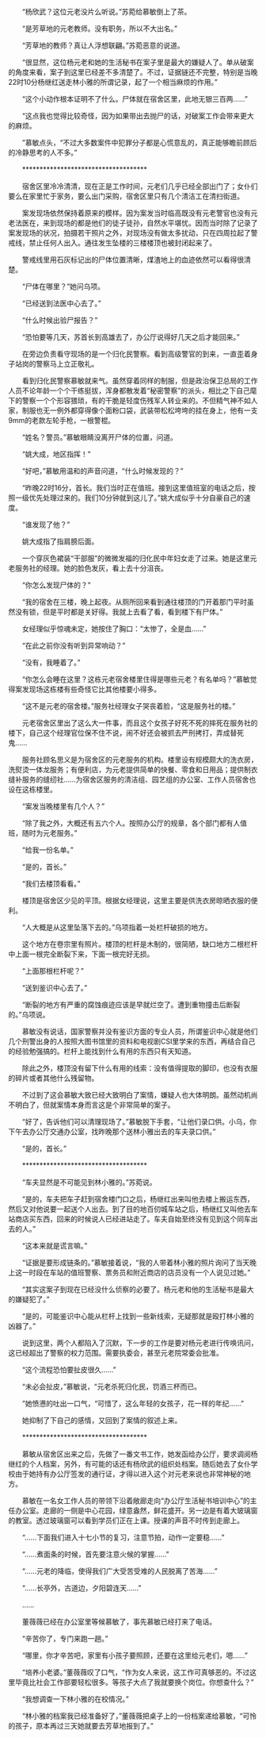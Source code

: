 　　“杨欣武？这位元老没片么听说。”苏菀给慕敏倒上了茶。

　　“是芳草地的元老教师。没有职务，所以不大出名。”

　　“芳草地的教师？真让人浮想联翩。”苏菀恶意的说道。

　　“很显然，这位杨元老和她的生活秘书在案子里是最大的嫌疑人了。单从破案的角度来看，案子到这里已经差不多清楚了。不过，证据链还不完整，特别是当晚22时10分杨继红送走林小雅的所谓记录，起了一个相当麻烦的作用。”

　　“这个小动作根本证明不了什么。尸体就在宿舍区里，此地无银三百两……”

　　“这点我也觉得比较奇怪，因为如果带出去抛尸的话，对破案工作会带来更大的麻烦。

　　”慕敏点头，“不过大多数案件中犯罪分子都是心慌意乱的，真正能够瞻前顾后的冷静思考的人不多。”

　　************************************

　　宿舍区里冷冷清清，现在正是工作时间，元老们几乎已经全部出门了；女仆们要么在家里忙于家务，要么出门采购，宿舍区里只有几个清洁工在清扫街道。

　　案发现场依然保持着原来的模样。因为案发当时临高既没有元老警官也没有元老法医在，来到现场的都是他们的徒子徒孙，自然水平堪忧。因而当时除了记录了案发现场的状况，拍摄若干照片之外，对现场没有做太多扰动，只在四周拉起了警戒线，禁止任何人出入。通往发生坠楼的三楼楼顶也被封闭起来了。

　　警戒线里用石灰标记出的尸体位置清晰，煤渣地上的血迹依然可以看得很清楚。

　　“尸体在哪里？”她问乌项。

　　“已经送到法医中心去了。”

　　“什么时候出验尸报告？”

　　“恐怕要等几天，苏首长到高雄去了，办公厅说得好几天之后才能回来。”

　　在旁边负责看守现场的是一个归化民警察。看到高级警官的到来，一直歪着身子站岗的警察马上立正敬礼。

　　看到归化民警察慕敏就来气。虽然穿着同样的制服，但是政治保卫总局的工作人员不论年龄一个个干练挺拔，浑身都散发着“秘密警察”的派头，相比之下自己麾下的警察一个个形容猥琐，有的干脆是轻度伤残军人转业来的。不但精气神不如人家，制服也无一例外都穿得像个面粉口袋，武装带松松垮垮的挂在身上，他有一支9mm的老款左轮手枪，一根警棍。

　　“姓名？警员。”慕敏眼睛没离开尸体的位置，问道。

　　“姚大成，地区指挥！”

　　“好吧，”慕敏用温和的声音问道，“什么时候发现的？”

　　“昨晚22时16分，首长。我们当时正在值班。接到这里值班室的电话之后，按照一级优先处理过来的。我们10分钟就到这儿了。”姚大成似乎十分自豪自己的速度。

　　“谁发现了他？”

　　姚大成指了指肩膀后面。

　　一个穿灰色裙装“干部服”的微微发福的归化民中年妇女走了过来。她是这里元老服务社的经理。她的脸色发灰，看上去十分沮丧。

　　“你怎么发现尸体的？”

　　“我的宿舍在三楼，晚上起夜。从厕所回来看到通往楼顶的门开着那门平时虽然没有锁，但是平时都是关好得。我就上去看了看，看到楼下有尸体。”

　　女经理似乎惊魂未定，她按住了胸口：“太惨了，全是血……”

　　“在此之前你没有听到异常响动？”

　　“没有，我睡着了。”

　　“你怎么会睡在这里？这栋元老宿舍楼里住得是哪些元老？有名单吗？”慕敏觉得案发现场这栋楼有些奇怪它比其他楼要小得多。

　　“这不是元老的宿舍楼。”服务社经理女子哭丧着脸，“这是服务社的楼。”

　　元老宿舍区里出了这么大一件事，而且这个女孩子好死不死的摔死在服务社的楼下，自己这个经理官位保不住不说，闹不好还会被抓去严刑拷打，弄成替死鬼……

　　服务社顾名思义是为宿舍区的元老服务的机构。楼里设有规模颇大的洗衣房，洗熨烫一体龙服务；有便利店，为元老提供简单的快餐、零食和日用品；提供制衣缝补服务的缝纫社……为宿舍区服务的清洁组、园艺组的办公室、工作人员宿舍也设在这栋楼里。

　　“案发当晚楼里有几个人？”

　　“除了我之外，大概还有五六个人。按照办公厅的规章，各个部门都有人值班，随时为元老服务。”

　　“给我一份名单。”

　　“是的，首长。”

　　“我们去楼顶看看。”

　　楼顶是宿舍区少见的平顶。根据女经理说，这里主要是供洗衣房晾晒衣服的便利。

　　“人大概是从这里坠落下去的。”乌项指着一处栏杆破损的地方。

　　这个地方在卷宗里有照片。楼顶的栏杆是木制的，很简陋，缺口地方二根栏杆中上面一根完全断裂下来，下面一根完好无损。

　　“上面那根栏杆呢？”

　　“送到鉴识中心去了。”

　　“断裂的地方有严重的腐蚀痕迹应该是早就烂空了。遭到重物撞击后断裂的。”乌项说。

　　慕敏没有说话，国家警察并没有鉴识方面的专业人员，所谓鉴识中心就是他们几个刑警出身的人按照大图书馆里的资料和电视剧CSI里学来的东西，再结合自己的经验勉强搞的。栏杆上能找到什么有用的东西只有天知道。

　　除此之外，楼顶没有留下什么有用的线索：没有值得提取的脚印，也没有衣服的碎片或者其他什么残留物。

　　不过到了这会慕敏大致已经大致明白了案情，嫌疑人也大体明朗。虽然动机尚不明白了，但就案情本身而言这是个非常简单的案子。

　　“好了，告诉他们可以清理现场了。”慕敏脱下手套，“让他们录口供。小乌，你下午去办公厅交通办公室，找昨晚那个送林小雅出去的车夫录口供。”

　　“是的，首长。”

　　************************************

　　“车夫显然是不可能见到林小雅的。”苏菀说。

　　“是的，车夫把车子赶到宿舍楼门口之后，杨继红出来叫他去楼上搬运东西，然后又对他说要一起送个人出去。到了目的地百仞城车站之后，杨继红又叫他去车站商店买东西，回来的时候说人已经进站走了。车夫自始至终没有见到这个同车出去的人。”

　　“这本来就是谎言嘛。”

　　“证据是要形成链条的。”慕敏接着说，“我的人带着林小雅的照片询问了当天晚上这一时段在车站的值班警察、票务员和附近商店的店员没有一个人说见过她。”

　　“其实这案子到现在已经没什么侦察的必要了。杨元老和他的生活秘书是最大的嫌疑犯了。”

　　“是的，可能鉴识中心能从栏杆上找到一些新线索，无疑那就是殴打林小雅的凶器了。”

　　说到这里，两个人都陷入了沉默，下一步的工作是要对杨元老进行传唤讯问，这已经超出了警察的权力范围。需要执委会，甚至元老院常委会批准。

　　“这个流程恐怕要扯皮很久……”

　　“未必会扯皮，”慕敏说，“元老杀死归化民，罚酒三杯而已。

　　”她愤懑的吐出一口气，“可惜了，这么年轻的女孩子，花一样的年纪……”

　　她抑制了下自己的感情，又回到了案情的叙述上来。

　　************************************

　　慕敏从宿舍区出来之后，先做了一番文书工作，她发函给办公厅，要求调阅杨继红的个人档案，另外，有可能的话还有杨欣武的组织处档案。随后她去了女仆学校由于她持有办公厅签发的通行证，才得以进入这个对元老来说也非常神秘的地方。

　　慕敏在一名女工作人员的带领下沿着敞廊走向“办公厅生活秘书培训中心”的主任办公室。走廊的一侧是中心花园，绿意盎然，鲜花盛开。另一边是有着大玻璃窗的教室。透过玻璃窗可以看到学员们正在上课。授课的声音不时传到走廊上。

　　“……下面我们进入十七小节的复习，注意节拍，动作一定要稳……”

　　“……煮面条的时候，首先要注意火候的掌握……”

　　“……元老的降临，使得我们广大受苦受难的人民脱离了苦海……”

　　“……长亭外，古道边，夕阳碧连天……”

　　……

　　董薇薇已经在办公室里等候慕敏了，事先慕敏已经打来了电话。

　　“辛苦你了，专门来跑一趟。”

　　“哪里，你才辛苦吧，家里有小孩子要照顾，还要在这里给元老们，嗯……”

　　“培养小老婆。”董薇薇叹了口气，“作为女人来说，这工作可真够恶的。不过这里毕竟比社会工作部要轻松很多。等孩子大点了我就要换个岗位。你想查什么？”

　　“我想调查一下林小雅的在校情况。”

　　“林小雅的档案我已经准备好了，”董薇薇把桌子上的一份档案递给慕敏，“可怜的孩子，原本再过三天她就要去芳草地报到了。”
